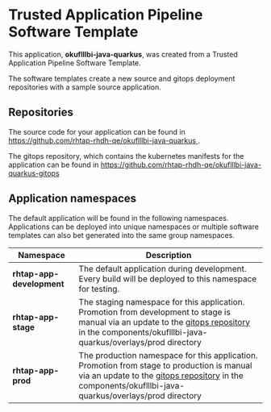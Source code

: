 # Trusted Application Pipeline Software Template

This application, **okuflllbi-java-quarkus**, was created from a Trusted Application Pipeline Software Template.

The software templates create a new source and gitops deployment repositories with a sample source application. 

## Repositories

The source code for your application can be found in [https://github.com/rhtap-rhdh-qe/okuflllbi-java-quarkus ](https://github.com/rhtap-rhdh-qe/okuflllbi-java-quarkus ).
 
The gitops repository, which contains the kubernetes manifests for the application can be found in 
[https://github.com/rhtap-rhdh-qe/okuflllbi-java-quarkus-gitops ](https://github.com/rhtap-rhdh-qe/okuflllbi-java-quarkus-gitops ) 

## Application namespaces 

The default application will be found in the following namespaces. Applications can be deployed into unique namespaces or multiple software templates can also bet generated into the same group namespaces.  

|  Namespace   |  Description   |  
| -------- | -------- |   
| **rhtap-app-development** | The default application during development. Every build will be deployed to this namespace for testing. | 
| **rhtap-app-stage** | The staging namespace for this application. Promotion from development to stage is manual via an update to the [gitops repository](https://github.com/rhtap-rhdh-qe/okuflllbi-java-quarkus-gitops ) in the components/okuflllbi-java-quarkus/overlays/prod directory |  
| **rhtap-app-prod** | The production namespace for this application. Promotion from stage to production is manual via an update to the [gitops repository](https://github.com/rhtap-rhdh-qe/okuflllbi-java-quarkus-gitops ) in the components/okuflllbi-java-quarkus/overlays/prod directory | 